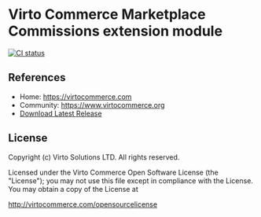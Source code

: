 # Virto Commerce Marketplace Commissions extension module

[![CI status](https://github.com/VirtoCommerce/vc-module-marketplace-commissions/workflows/Module%20CI/badge.svg?branch=dev)](https://github.com/VirtoCommerce/vc-module-marketplace-commissions/actions?query=workflow%3A"Module+CI") 

## References

* Home: https://virtocommerce.com
* Community: https://www.virtocommerce.org
* [Download Latest Release](https://github.com/VirtoCommerce/vc-module-marketplace-commissions/releases/latest)

## License

Copyright (c) Virto Solutions LTD.  All rights reserved.

Licensed under the Virto Commerce Open Software License (the "License"); you
may not use this file except in compliance with the License. You may
obtain a copy of the License at

http://virtocommerce.com/opensourcelicense